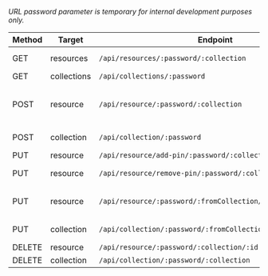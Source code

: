 *URL password parameter is temporary for internal development purposes only.*

| Method | Target      | Endpoint                                                     | Body                              | Returns                      |
|--------|-------------|--------------------------------------------------------------|:---------------------------------:|------------------------------|
| GET    | resources   | `/api/resources/:password/:collection`                       | \-\-                              | resources and topics         |
| GET    | collections | `/api/collections/:password`                                 | \-\-                              | topics                       |
| POST   | resource    | `/api/resource/:password/:collection`                        | description, keywords, link, and createdAt   | resource                     |
| POST   | collection  | `/api/collection/:password`                                  | topic                             | new topic and all topics     |
| PUT    | resource    | `/api/resource/add-pin/:password/:collection/:id`            | \-\-                              | pinned resource              |
| PUT    | resource    | `/api/resource/remove-pin/:password/:collection/:id`         | \-\-                              | unpinned resource            |
| PUT    | resource    | `/api/resource/:password/:fromCollection/:toCollection/:id`  | description, keywords, and link   | resource                     |
| PUT    | collection  | `/api/collection/:password/:fromCollection/:toCollection`    | \-\-                              | updated topic and all topics |
| DELETE | resource    | `/api/resource/:password/:collection/:id`                    | \-\-                              | deleted resource             |
| DELETE | collection  | `/api/collection/:password/:collection`                      | \-\-                              | acknowledgement              |